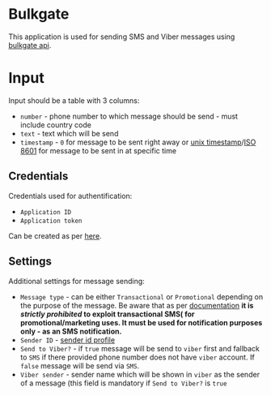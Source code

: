 # Bulkgate

This application is used for sending SMS and Viber messages using [bulkgate api](https://www.bulkgate.com/en/).


# Input

Input should be a table with 3 columns:

 - `number` - phone number to which message should be send - must include country code
 - `text` - text which will be send
 - `timestamp` - `0` for message to be sent right away or [unix timestamp](https://en.wikipedia.org/wiki/Unix_time)/[ISO 8601](https://en.wikipedia.org/wiki/ISO_8601) for message to be sent in at specific time

## Credentials

Credentials used for authentification:

 - `Application ID`
 - `Application token`

Can be created as per [here](https://help.bulkgate.com/docs/en/api-administration.html).

## Settings

Additional settings for message sending:

 - `Message type` - can be either `Transactional` or `Promotional` depending on the purpose of the message. Be aware that as per [documentation](https://help.bulkgate.com/docs/en/difference-promotional-transactional-sms.html#transactional-sms) **it is *strictly prohibited* to exploit transactional SMS( for promotional/marketing uses. It must be used for notification purposes only - as an SMS notification.** 
 - `Sender ID` - [sender id profile](https://help.bulkgate.com/docs/en/sender-id-profile.html)
 - `Send to Viber?` - if `true` message will be send to `viber` first and fallback to `SMS` if there provided phone number does not have `viber` account. If `false` message will be send via `SMS`.
 - `Viber sender` - sender name which will be shown in `viber` as the sender of a message (this field is mandatory if `Send to Viber?` is `true`